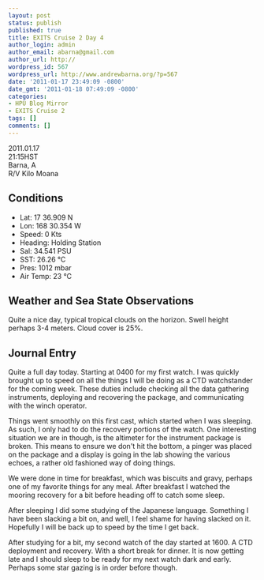```yaml
---
layout: post
status: publish
published: true
title: EXITS Cruise 2 Day 4
author_login: admin
author_email: abarna@gmail.com
author_url: http://
wordpress_id: 567
wordpress_url: http://www.andrewbarna.org/?p=567
date: '2011-01-17 23:49:09 -0800'
date_gmt: '2011-01-18 07:49:09 -0800'
categories:
- HPU Blog Mirror
- EXITS Cruise 2
tags: []
comments: []
---
```

2011.01.17\
21:15HST\
Barna, A\
R/V Kilo Moana

## Conditions
* Lat: 17 36.909 N
* Lon: 168 30.354 W
* Speed: 0 Kts
* Heading: Holding Station
* Sal: 34.541 PSU
* SST: 26.26 °C
* Pres: 1012 mbar
* Air Temp: 23 °C

## Weather and Sea State Observations
Quite a nice day, typical tropical clouds on the horizon. Swell height perhaps 3-4 meters. Cloud cover is 25%.

## Journal Entry
Quite a full day today. Starting at 0400 for my first watch. I was quickly brought up to speed on all the things I will be doing as a CTD watchstander for the coming week. These duties include checking all the data gathering instruments, deploying and recovering the package, and communicating with the winch operator.

Things went smoothly on this first cast, which started when I was sleeping. As such, I only had to do the recovery portions of the watch. One interesting situation we are in though, is the altimeter for the instrument package is broken. This means to ensure we don't hit the bottom, a pinger was placed on the package and a display is going in the lab showing the various echoes, a rather old fashioned way of doing things.

We were done in time for breakfast, which was biscuits and gravy, perhaps one of my favorite things for any meal. After breakfast I watched the mooring recovery for a bit before heading off to catch some sleep.

After sleeping I did some studying of the Japanese language. Something I have been slacking a bit on, and well, I feel shame for having slacked on it. Hopefully I will be back up to speed by the time I get back.

After studying for a bit, my second watch of the day started at 1600. A CTD deployment and recovery. With a short break for dinner. It is now getting late and I should sleep to be ready for my next watch dark and early. Perhaps some star gazing is in order before though.